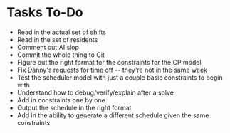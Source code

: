 # Tasks To-Do

- Read in the actual set of shifts
- Read in the set of residents
- Comment out AI slop
- Commit the whole thing to Git
- Figure out the right format for the constraints for the CP model
- Fix Danny's requests for time off -- they're not in the same week
- Test the scheduler model with just a couple basic constraints to begin with
- Understand how to debug/verify/explain after a solve
- Add in constraints one by one
- Output the schedule in the right format
- Add in the ability to generate a different schedule given the same constraints